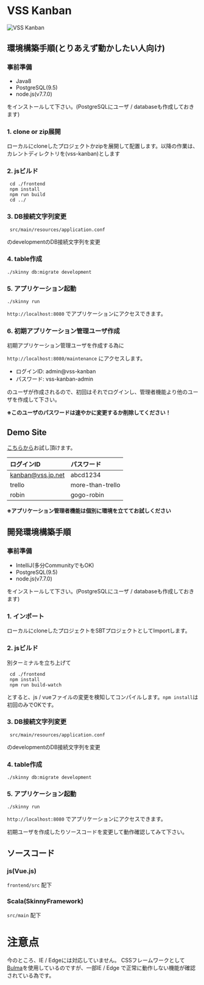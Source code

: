 # VSS Kanban 

![VSS Kanban](https://github.com/nemuzuka/vss-kanban/wiki/image/kanban.png)

## 環境構築手順(とりあえず動かしたい人向け)

### 事前準備

- Java8 
- PostgreSQL(9.5) 
- node.js(v7.7.0)

をインストールして下さい。(PostgreSQLにユーザ / databaseも作成しておきます)

### 1. clone or zip展開
ローカルにcloneしたプロジェクトかzipを展開して配置します。以降の作業は、カレントディレクトリを(vss-kanban)とします

### 2. jsビルド

     cd ./frontend
     npm install
     npm run build
     cd ../

### 3. DB接続文字列変更

     src/main/resources/application.conf

のdevelopmentのDB接続文字列を変更

### 4. table作成

    ./skinny db:migrate development


### 5. アプリケーション起動

    ./skinny run

`http://localhost:8080` でアプリケーションにアクセスできます。


### 6. 初期アプリケーション管理ユーザ作成

初期アプリケーション管理ユーザを作成する為に

`http://localhost:8080/maintenance` にアクセスします。

- ログインID: admin@vss-kanban
- パスワード: vss-kanban-admin

のユーザが作成されるので、初回はそれでログインし、管理者機能より他のユーザを作成して下さい。

**※このユーザのパスワードは速やかに変更するか削除してください！**



## Demo Site

<a href="http://vss-kanban.vss.jp.net/" target="_blank">こちらから</a>お試し頂けます。

| ログインID | パスワード |
|:----------|:----------|
|kanban@vss.jp.net|abcd1234|
|trello|more-than-trello|
|robin|gogo-robin|

**※アプリケーション管理者機能は個別に環境を立ててお試しください**


## 開発環境構築手順

### 事前準備

- IntelliJ(多分CommunityでもOK)
- PostgreSQL(9.5) 
- node.js(v7.7.0)

をインストールして下さい。(PostgreSQLにユーザ / databaseも作成しておきます)

### 1. インポート
ローカルにcloneしたプロジェクトをSBTプロジェクトとしてImportします。

### 2. jsビルド
別ターミナルを立ち上げて

     cd ./frontend
     npm install
     npm run build-watch

とすると、js / vueファイルの変更を検知してコンパイルします。`npm install`は初回のみでOKです。

### 3. DB接続文字列変更

     src/main/resources/application.conf

のdevelopmentのDB接続文字列を変更

### 4. table作成

    ./skinny db:migrate development


### 5. アプリケーション起動

    ./skinny run

`http://localhost:8080` でアプリケーションにアクセスできます。

初期ユーザを作成したりソースコードを変更して動作確認してみて下さい。


## ソースコード

### js(Vue.js)
`frontend/src` 配下

### Scala(SkinnyFramework)
`src/main` 配下


# 注意点

今のところ、IE / Edgeには対応していません。
CSSフレームワークとして[Bulma](http://bulma.io/ "Bulma")を使用しているのですが、一部IE / Edge で正常に動作しない機能が確認されている為です。
